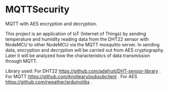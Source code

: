 # MQTTSecurity
MQTT with AES encryption and decryption.

This project is an application of IoT (Internet of Things) by sending temperature and humidity reading data from the DHT22 sensor with NodeMCU to other NodeMCU via the MQTT mosquitto server. In sending data, encryption and decryption will be carried out from AES cryptography. Later it will be analyzed how the characteristics of data transmission through MQTT.

Library used:
For DHT22 https://github.com/adafruit/DHT-sensor-library .
For MQTT https://github.com/knolleary/pubsubclient .
For AES https://github.com/rweather/arduinolibs .
